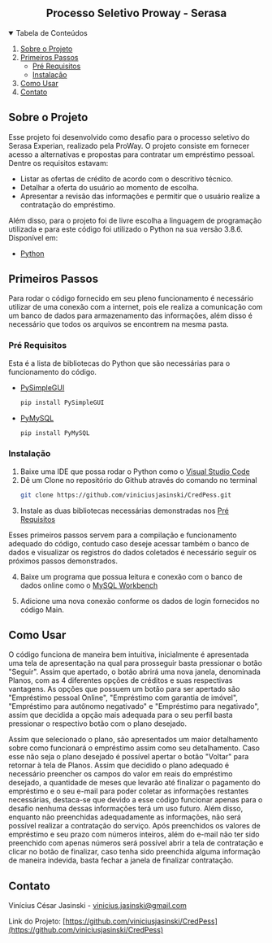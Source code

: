 <h2 align="center">Processo Seletivo Proway - Serasa</h2>


<!-- Tabela de Conteúdos -->
<details open="open">
  <summary>Tabela de Conteúdos</summary>
  <ol>
    <li>
      <a href="#sobre-o-projeto">Sobre o Projeto</a>
    </li>
    <li>
      <a href="#primeiros-passos">Primeiros Passos</a>
      <ul>
        <li><a href="#pre-requisitos">Pré Requisitos</a></li>
        <li><a href="#instalacao">Instalação</a></li>
      </ul>
    </li>
    <li><a href="#como-usar">Como Usar</a></li>
    <li><a href="#contato">Contato</a></li>
  </ol>
</details>



<!-- Sobre o Projeto -->
## Sobre o Projeto

Esse projeto foi desenvolvido como desafio para o processo seletivo do Serasa Experian, realizado pela ProWay. O projeto consiste em fornecer acesso a alternativas e propostas para contratar um empréstimo pessoal. Dentre os requisitos estavam:

* Listar as ofertas de crédito de acordo com o descritivo técnico.
*  Detalhar a oferta do usuário ao momento de escolha.
*  Apresentar a revisão das informações e permitir que o usuário realize a contratação do empréstimo.

Além disso, para o projeto foi de livre escolha a linguagem de programação utilizada e para este código foi utilizado o Python na sua versão 3.8.6. Disponível em:

* [Python](https://www.python.org/)




<!-- Primeiros Passos -->
## Primeiros Passos

Para rodar o código fornecido em seu pleno funcionamento é necessário utilizar de uma conexão com a internet, pois ele realiza a comunicação com um banco de dados para armazenamento das informações, além disso é necessário que todos os arquivos se encontrem na mesma pasta.

### Pré Requisitos

Esta é a lista de bibliotecas do Python que são necessárias para o funcionamento do código.

* [PySimpleGUI](https://pypi.org/project/PySimpleGUI/)
  ```sh
  pip install PySimpleGUI
  ```
* [PyMySQL](https://pypi.org/project/PyMySQL/)
  ```sh
  pip install PyMySQL
  ```

### Instalação

1. Baixe uma IDE que possa rodar o Python como o [Visual Studio Code](https://code.visualstudio.com/)
2. Dê um Clone no repositório do Github através do comando no terminal
   ```sh
   git clone https://github.com/viniciusjasinski/CredPess.git
   ```
3. Instale as duas bibliotecas necessárias demonstradas nos <a href="#prerequisitos">Pré Requisitos</a>

Esses primeiros passos servem para a compilação e funcionamento adequado do código, contudo caso deseje acessar também o banco de dados e visualizar os registros do dados coletados é necessário seguir os próximos passos demonstrados.

4. Baixe um programa que possua leitura e conexão com o banco de dados online como o [MySQL Workbench](https://www.mysql.com/products/workbench/)

5. Adicione uma nova conexão conforme os dados de login fornecidos no código Main.

<!-- Como Usar -->
## Como Usar

O código funciona de maneira bem intuitiva, inicialmente é apresentada uma tela de apresentação na qual para prosseguir basta pressionar o botão "Seguir". Assim que apertado, o botão abrirá uma nova janela, denominada Planos, com as 4 diferentes opções de créditos e suas respectivas vantagens. As opções que possuem um botão para ser apertado são "Empréstimo pessoal Online", "Empréstimo com garantia de imóvel", "Empréstimo para autônomo negativado" e "Empréstimo para negativado", assim que decidida a opção mais adequada para o seu perfil basta pressionar o respectivo botão com o plano desejado.

Assim que selecionado o plano, são apresentados um maior detalhamento sobre como funcionará o empréstimo assim como seu detalhamento. Caso esse não seja o plano desejado é possível apertar o botão "Voltar" para retornar à tela de Planos. Assim que decidido o plano adequado é necessário preencher os campos do valor em reais do empréstimo desejado, a quantidade de meses que levarão até finalizar o pagamento do empréstimo e o seu e-mail para poder coletar as informações restantes necessárias, destaca-se que devido a esse código funcionar apenas para o desafio nenhuma dessas informações terá um uso futuro. Além disso, enquanto não preenchidas adequadamente as informações, não será possível realizar a contratação do serviço. Após preenchidos os valores de empréstimo e seu prazo com números inteiros, além do e-mail não ter sido preenchido com apenas números será possível abrir a tela de contratação e clicar no botão de finalizar, caso tenha sido preenchida alguma informação de maneira indevida, basta fechar a janela de finalizar contratação.
 

<!-- Contato -->
## Contato

Vinícius César Jasinski - vinicius.jasinski@gmail.com

Link do Projeto: [https://github.com/viniciusjasinski/CredPess](https://github.com/viniciusjasinski/CredPess)
